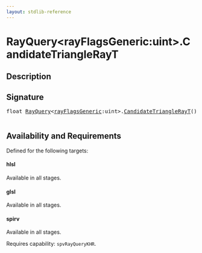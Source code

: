```yaml
---
layout: stdlib-reference
---
```


# RayQuery\<rayFlagsGeneric:uint\>\.CandidateTriangleRayT

## Description





## Signature 

<pre>
<span class="code_keyword">float</span> <a href="/stdlib-reference/types/rayquery-03/index" class="code_type">RayQuery</a>&lt;<a href="/stdlib-reference/types/rayquery-03/index#decl-rayFlagsGeneric" class="code_var">rayFlagsGeneric</a>:<span class="code_keyword">uint</span>&gt;.<a href="/stdlib-reference/types/rayquery-03/candidatetrianglerayt-09hk">CandidateTriangleRayT</a>();

</pre>

## Availability and Requirements

Defined for the following targets:

#### hlsl
Available in all stages.

#### glsl
Available in all stages.

#### spirv
Available in all stages.

Requires capability: `spvRayQueryKHR`.


